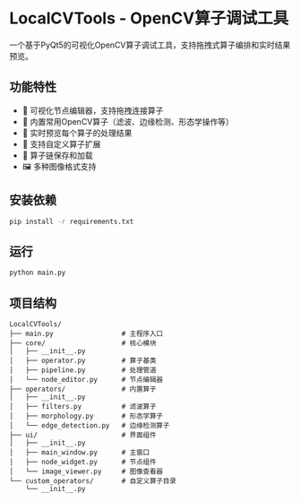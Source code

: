 # LocalCVTools - OpenCV算子调试工具

一个基于PyQt5的可视化OpenCV算子调试工具，支持拖拽式算子编排和实时结果预览。

## 功能特性

- 🎯 可视化节点编辑器，支持拖拽连接算子
- 🔧 内置常用OpenCV算子（滤波、边缘检测、形态学操作等）
- 🎨 实时预览每个算子的处理结果
- 📝 支持自定义算子扩展
- 💾 算子链保存和加载
- 🖼️ 多种图像格式支持

## 安装依赖

```bash
pip install -r requirements.txt
```

## 运行

```bash
python main.py
```

## 项目结构

```
LocalCVTools/
├── main.py                 # 主程序入口
├── core/                   # 核心模块
│   ├── __init__.py
│   ├── operator.py         # 算子基类
│   ├── pipeline.py         # 处理管道
│   └── node_editor.py      # 节点编辑器
├── operators/              # 内置算子
│   ├── __init__.py
│   ├── filters.py          # 滤波算子
│   ├── morphology.py       # 形态学算子
│   └── edge_detection.py   # 边缘检测算子
├── ui/                     # 界面组件
│   ├── __init__.py
│   ├── main_window.py      # 主窗口
│   ├── node_widget.py      # 节点组件
│   └── image_viewer.py     # 图像查看器
└── custom_operators/       # 自定义算子目录
    └── __init__.py
```
